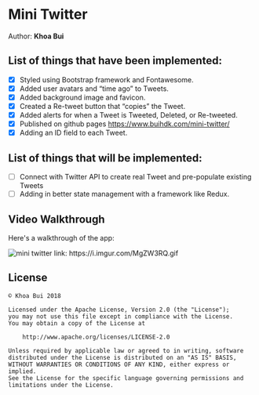 # Mini Twitter

Author: **Khoa Bui**

## List of things that have been implemented:
* [x] Styled using Bootstrap framework and Fontawesome.
* [x] Added user avatars and “time ago” to Tweets.
* [x] Added background image and favicon.
* [x] Created a Re-tweet button that “copies” the Tweet.
* [x] Added alerts for when a Tweet is Tweeted, Deleted, or Re-tweeted.
* [x] Published on github pages https://www.buihdk.com/mini-twitter/
* [x] Adding an ID field to each Tweet.

## List of things that will be implemented:
* [ ] Connect with Twitter API to create real Tweet and pre-populate existing Tweets
* [ ] Adding in better state management with a framework like Redux.

## Video Walkthrough 

Here's a walkthrough of the app:

<img src="https://i.imgur.com/MgZW3RQ.gif" alt="mini twitter"/>
link: https://i.imgur.com/MgZW3RQ.gif

## License

    © Khoa Bui 2018 

    Licensed under the Apache License, Version 2.0 (the "License");
    you may not use this file except in compliance with the License.
    You may obtain a copy of the License at

        http://www.apache.org/licenses/LICENSE-2.0

    Unless required by applicable law or agreed to in writing, software
    distributed under the License is distributed on an "AS IS" BASIS,
    WITHOUT WARRANTIES OR CONDITIONS OF ANY KIND, either express or implied.
    See the License for the specific language governing permissions and
    limitations under the License.

